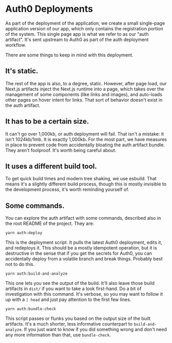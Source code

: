 # Auth0 Deployments

As part of the deployment of the application, we create a small single-page application version of our app, which only contains the registration portion of the system. This single page app is what we refer to as our "auth artifact". It's sent upstream to Auth0 as part of the auth deployment workflow.

There are some things to keep in mind with this deployment.

## It's static.

The rest of the app is also, to a degree, static. However, after page load, our Next.js artifacts inject the Next.js runtime into a page, which takes over the management of some components (like links and images), and auto-loads other pages on hover intent for links. That sort of behavior doesn't exist in the auth artifact.

## It has to be a certain size.

It can't go over 1,000kb, or auth deployment will fail. That isn't a mistake: it isn't 1024kb/1mb. It is exactly 1,000kb. For the most part, we have measures in place to prevent code from accidentally bloating the auth artifact bundle. They aren't foolproof. It's worth being careful about.

## It uses a different build tool.

To get quick build times and modern tree shaking, we use esbuild. That means it's a slightly different build process, though this is mostly invisible to the development process, it's worth reminding yourself of.

## Some commands.

You can explore the auth artifact with some commands, described also in the root README of the project. They are:

```shell
yarn auth:deploy
```

This is the deployment script. It pulls the latest Auth0 deployment, edits it, and redeploys it. This should be a mostly idempotent operation, but it is destructive in the sense that if you get the secrets for Auth0, you can accidentally deploy from a volatile branch and break things. Probably best not to do this.

```shell
yarn auth:build-and-analyze
```

This one lets you see the output of the build. It'll also leave those build artifacts in `dist/` if you want to take a look first-hand. Do a bit of investigation with this command. It's verbose, so you may want to follow it up with a `| head` and just pay attention to the first few lines.

```shell
yarn auth:bundle-check
```

This script passes or flunks you based on the output size of the built artifacts. It's a much shorter, less informative counterpart to `build-and-analyze`. If you just want to know if you did something wrong and don't need any more information than that, use `bundle-check`.
